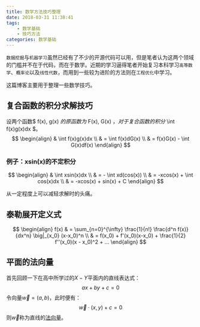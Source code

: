 ```yaml
---
title: 数学方法技巧整理
date: 2018-03-31 11:38:41
tags:
    - 数学基础
    - 技巧方法
categories: 数学基础
---
```


`数据挖掘`与`机器学习`虽然已经有了不少的开源代码可以用，但是笔者认为这两个领域的门槛并不在于代码，而在于数学。近期的学习逼得笔者开始复习本科学习`高等数学`、`概率论`以及`线性代数`，而用到一些较为进阶的方法则在`工程优化`中学习。

这篇博客主要用于整理一些数学技巧。

## 复合函数的积分求解技巧

设两个函数$ f(x), g(x) $的原函数为$ F(x), G(x) $，对于复合函数的积分$ \int f(x)g(x)dx $。
$$
\begin{align}
& \int f(x)g(x)dx \\
& = \int f(x)dG(x) \\
& = f(x)G(x) - \int G(x)df(x)
\end{align}
$$

### 例子：xsin(x)的不定积分

$$
\begin{align}
& \int xsin(x)dx \\
& = - \int xd(cos(x)) \\
& = -xcos(x) + \int cos(x)dx \\
& = -xcos(x) + sin(x) + C
\end{align}
$$

从一定程度上可以减轻求解时的头痛。

## 泰勒展开定义式

$$
\begin{align}
f(x) & = \sum_{n=0}^{\infty} \frac{1}{n!} \frac{d^n f(x)}{dx^n} \big|_{x_0} (x-x_0)^n \\
& = f(x_0) + f'(x_0)(x-x_0) + \frac{1}{2} f''(x_0)(x - x_0)^2 + ...
\end{align}
$$

## 平面的法向量

首先回顾一下在高中所学过的$X-Y$平面内的直线表达式：
$$
ax+by+c=0
$$
令向量$\vec{w} = (a, b)$，此时便有：
$$
\vec{w}\cdot(x,y)+c=0
$$
则$\vec{w}$称为直线的[法向量](https://baike.baidu.com/item/%E6%B3%95%E5%90%91%E9%87%8F)。